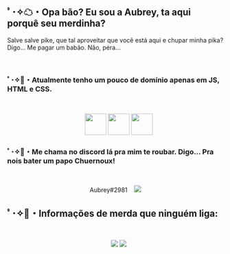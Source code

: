  
<h2>ﾟ･✧☁・Opa bão? Eu sou a Aubrey, ta aqui porquê seu merdinha?</h2>
<p>Salve salve pike, que tal aproveitar que você está aqui e chupar minha pika? Digo... Me pagar um babão. Não, péra...</p>

​
<h3>ﾟ･✧🍭・Atualmente tenho um pouco de domínio apenas em JS, HTML e CSS.</h3>
 ​ ​<p align="center" >
     <img src="https://i.imgur.com/6xyBInw.png" height="50"/>
     <img src="https://i.imgur.com/C1Emo19.png" height="50"/>
     <img src="https://i.imgur.com/yPk2XC8.png" height="50"/> 
 ​</p>

<h3>ﾟ･✧🍬・Me chama no discord lá pra mim te roubar. Digo... Pra nois bater um papo Chuernoux!</h3>
 ​<p align="center" > 
      Aubrey#2981
 ​    <img src="https://discord.c99.nl/widget/theme-4/500383265836892161.png" /> 

</p>

<h2>ﾟ･✧🍡・Informações de merda que ninguém liga: </h2>
 ​<p align="center" > 
 ​    <img src="https://github-readme-stats.vercel.app/api?username=AubreyFBG&show_icons=true&theme=tokyonight" /> 
 ​    <img src="https://github-readme-stats.vercel.app/api/top-langs/?username=AubreyFBG&layout=compact&theme=tokyonight" /> 
</p>
